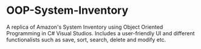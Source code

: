# OOP-System-Inventory
A replica of Amazon's System Inventory using Object Oriented Programming in C# Visual Studios. Includes a user-friendly UI and different functionalists such as save, sort, search, delete and modify etc.
